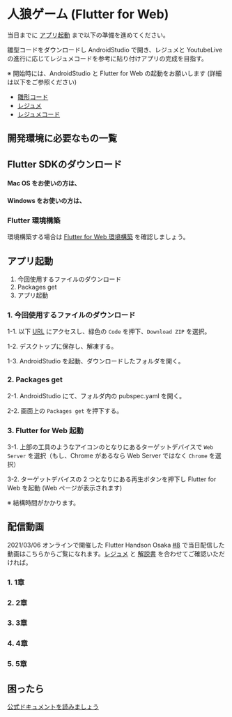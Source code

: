 # 人狼ゲーム (Flutter for Web)

<HistoryTags :tags="['Flutter for Web', 'Flutter', 'Riverpod']" />

当日までに [アプリ起動](#アプリ起動) まで以下の準備を進めてください。

雛型コードをダウンロードし AndroidStudio で開き、レジュメと YoutubeLive の進行に応じてレジュメコードを参考に貼り付けアプリの完成を目指す。

※ 開始時には、AndroidStudio と Flutter for Web の起動をお願いします (詳細は以下をご参照ください)

- [雛形コード](https://github.com/YujiOnishi/riverpod_hinagata)
- [レジュメ](https://docs.google.com/presentation/d/1A6UZ8JJccU4MdJvueHw-QoRw-ls3BA9JRU5vYyCXWRc/edit?usp=sharing)
- [レジュメコード](https://github.com/YujiOnishi/riverpod_resume)

## 開発環境に必要なもの一覧

<Environment />

## Flutter SDKのダウンロード

#### Mac OS をお使いの方は、

<SDKInstall os="macos" version="1.26.0-17.6.pre-beta" />

#### Windows をお使いの方は、

<SDKInstall os="windows" version="1.26.0-17.6.pre-beta" />

### Flutter 環境構築

環境構築する場合は [Flutter for Web 環境構築](/handson/basic_web) を確認しましょう。

## アプリ起動

1. 今回使用するファイルのダウンロード
2. Packages get
3. アプリ起動

### 1. 今回使用するファイルのダウンロード

1-1. 以下 [URL](https://github.com/YujiOnishi/riverpod_hinagata.git) にアクセスし、緑色の `Code` を押下、`Download ZIP` を選択。

1-2. デスクトップに保存し、解凍する。

1-3. AndroidStudio を起動、ダウンロードしたフォルダを開く。

### 2. Packages get

2-1. AndroidStudio にて、フォルダ内の pubspec.yaml を開く。

2-2. 画面上の `Packages get` を押下する。

### 3. Flutter for Web 起動

3-1. 上部の工具のようなアイコンのとなりにあるターゲットデバイスで `Web Server` を選択（もし、Chrome があるなら Web Server ではなく `Chrome` を選択）

3-2. ターゲットデバイスの 2 つとなりにある再生ボタンを押下し Flutter for Web を起動 (Web ページが表示されます)

※ 結構時間がかかります。

## 配信動画

2021/03/06 オンラインで開催した Flutter Handson Osaka [#8](https://flutter-jp.connpass.com/event/201267/) で当日配信した動画はこちらからご覧になれます。[レジュメ](https://github.com/YujiOnishi/riverpod_resume/) と [解説書](https://docs.google.com/spreadsheets/d/1aip12KlCOTfr4U63aZJ64kXPkqptZ3JnVjDIAYPt39Y/edit#gid=0) を合わせてご確認いただければ。

### 1. 1章

<YouTubeVideo video-id="eL2I-gufoEY" />

<!--
[https://www.youtube.com/watch?v=eL2I-gufoEY](https://www.youtube.com/watch?v=eL2I-gufoEY)
-->

### 2. 2章

<YouTubeVideo video-id="W6XyGio32JA" />

<!--
[https://www.youtube.com/watch?v=W6XyGio32JA](https://www.youtube.com/watch?v=W6XyGio32JA)
-->

### 3. 3章

<YouTubeVideo video-id="7lDicr-8luw" />

<!--
[https://www.youtube.com/watch?v=7lDicr-8luw](https://www.youtube.com/watch?v=7lDicr-8luw)
-->

### 4. 4章

<YouTubeVideo video-id="GoMt1jHBeFw" />

<!--
[https://www.youtube.com/watch?v=GoMt1jHBeFw](https://www.youtube.com/watch?v=GoMt1jHBeFw)
-->

### 5. 5章

<YouTubeVideo video-id="cTP144brMmw" />

<!--
[https://www.youtube.com/watch?v=cTP144brMmw](https://www.youtube.com/watch?v=cTP144brMmw)
-->

## 困ったら

 [公式ドキュメントを読みましょう](http://flutter.io/)
